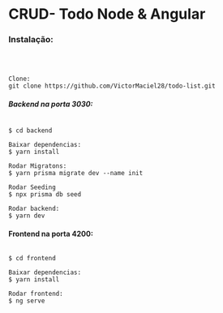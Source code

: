 # CRUD- Todo Node & Angular

###  Instalação: 

<br/>

```shell

Clone:
git clone https://github.com/VictorMaciel28/todo-list.git

```

##### Backend na porta 3030:

```shell

$ cd backend

Baixar dependencias:
$ yarn install

Rodar Migratons:
$ yarn prisma migrate dev --name init

Rodar Seeding
$ npx prisma db seed

Rodar backend:
$ yarn dev

```

#### Frontend na porta 4200:


```shell

$ cd frontend

Baixar dependencias:
$ yarn install

Rodar frontend:
$ ng serve

```
